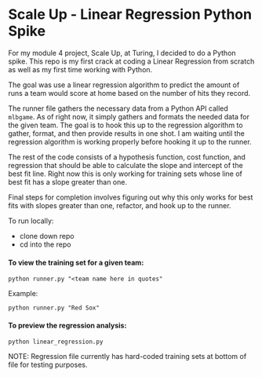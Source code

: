 # Scale Up - Linear Regression Python Spike

For my module 4 project, Scale Up, at Turing, I decided to do a Python spike.  This repo is my first crack at coding a Linear Regression from scratch as well as my first time working with Python.  

The goal was use a linear regression algorithm to predict the amount of runs a team would score at home based on the number of hits they record.

The runner file gathers the necessary data from a Python API called `mlbgame`.  As of right now, it simply gathers and formats the needed data for the given team.  The goal is to hook this up to the regression algorithm to gather, format, and then provide results in one shot.  I am waiting until the regression algorithm is working properly before hooking it up to the runner.

The rest of the code consists of a hypothesis function, cost function, and regression that should be able to calculate the slope and intercept of the best fit line.  Right now this is only working for training sets whose line of best fit has a slope greater than one.  

Final steps for completion involves figuring out why this only works for best fits with slopes greater than one, refactor, and hook up to the runner.

To run locally:
- clone down repo
- cd into the repo

#### To view the training set for a given team:
```
python runner.py "<team name here in quotes"
```

Example:
```
python runner.py "Red Sox"
```

#### To preview the regression analysis:
```
python linear_regression.py
```
NOTE: Regression file currently has hard-coded training sets at bottom of file for testing purposes.

